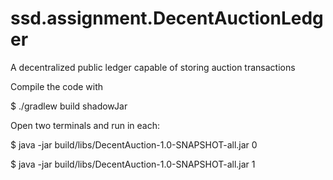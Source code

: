 # ssd.assignment.DecentAuctionLedger

A decentralized public ledger capable of storing auction transactions

Compile the code with

$ ./gradlew build shadowJar

Open two terminals and run in each:

$ java -jar build/libs/DecentAuction-1.0-SNAPSHOT-all.jar 0

$ java -jar build/libs/DecentAuction-1.0-SNAPSHOT-all.jar 1